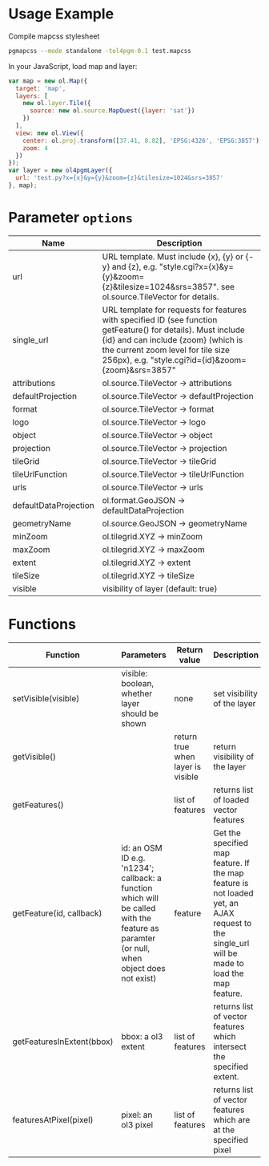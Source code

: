 Usage Example
=============
Compile mapcss stylesheet
```sh
pgmapcss --mode standalone -tol4pgm-0.1 test.mapcss
```

In your JavaScript, load map and layer:
```js
var map = new ol.Map({
  target: 'map',
  layers: [
    new ol.layer.Tile({
      source: new ol.source.MapQuest({layer: 'sat'})
    })
  ],
  view: new ol.View({
    center: ol.proj.transform([37.41, 8.82], 'EPSG:4326', 'EPSG:3857'),
    zoom: 4
  })
});
var layer = new ol4pgmLayer({
  url: 'test.py?x={x}&y={y}&zoom={z}&tilesize=1024&srs=3857'
}, map);
```

Parameter `options`
===================

Name | Description
-----|-----------------
url  | URL template. Must include {x}, {y} or {-y} and {z}, e.g. "style.cgi?x={x}&y={y}&zoom={z}&tilesize=1024&srs=3857". see ol.source.TileVector for details.
single_url | URL template for requests for features with specified ID (see function getFeature() for details). Must include {id} and can include {zoom} (which is the current zoom level for tile size 256px), e.g. "style.cgi?id={id}&zoom={zoom}&srs=3857"
attributions | ol.source.TileVector -> attributions
defaultProjection | ol.source.TileVector -> defaultProjection
format | ol.source.TileVector -> format
logo | ol.source.TileVector -> logo
object | ol.source.TileVector -> object
projection | ol.source.TileVector -> projection
tileGrid | ol.source.TileVector -> tileGrid
tileUrlFunction | ol.source.TileVector -> tileUrlFunction
urls | ol.source.TileVector -> urls
defaultDataProjection | ol.format.GeoJSON -> defaultDataProjection
geometryName | ol.source.GeoJSON -> geometryName
minZoom | ol.tilegrid.XYZ -> minZoom
maxZoom | ol.tilegrid.XYZ -> maxZoom
extent | ol.tilegrid.XYZ -> extent
tileSize | ol.tilegrid.XYZ -> tileSize
visible | visibility of layer (default: true)

Functions
=========

Function | Parameters | Return value | Description
---------|------------|--------------|-------------
setVisible(visible) | visible: boolean, whether layer should be shown | none | set visibility of the layer
getVisible() | | return true when layer is visible | return visibility of the layer
getFeatures() | | list of features | returns list of loaded vector features
getFeature(id, callback) | id: an OSM ID e.g. 'n1234'; callback: a function which will be called with the feature as paramter (or null, when object does not exist) | feature | Get the specified map feature. If the map feature is not loaded yet, an AJAX request to the single_url will be made to load the map feature.
getFeaturesInExtent(bbox) | bbox: a ol3 extent | list of features | returns list of vector features which intersect the specified extent.
featuresAtPixel(pixel) | pixel: an ol3 pixel | list of features | returns list of vector features which are at the specified pixel
